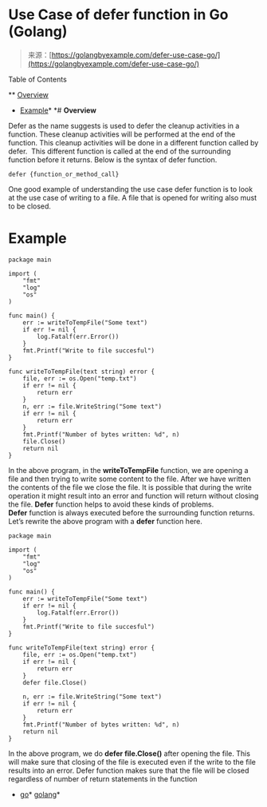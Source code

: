 <!--yml
category: 未分类
date: 2024-10-13 06:26:42
-->

# Use Case of defer function in Go (Golang)

> 来源：[https://golangbyexample.com/defer-use-case-go/](https://golangbyexample.com/defer-use-case-go/)

Table of Contents

 **   [Overview](#Overview "Overview")
*   [Example](#Example "Example")*  *# **Overview**

Defer as the name suggests is used to defer the cleanup activities in a function. These cleanup activities will be performed at the end of the function. This cleanup activities will be done in a different function called by defer.  This different function is called at the end of the surrounding function before it returns. Below is the syntax of defer function.

```
defer {function_or_method_call}
```

One good example of understanding the use case defer function is to look at the use case of writing to a file. A file that is opened for writing also must to be closed.   

# **Example**

```
package main

import (
    "fmt"
    "log"
    "os"
)

func main() {
    err := writeToTempFile("Some text")
    if err != nil {
        log.Fatalf(err.Error())
    }
    fmt.Printf("Write to file succesful")
}

func writeToTempFile(text string) error {
    file, err := os.Open("temp.txt")
    if err != nil {
        return err
    }
    n, err := file.WriteString("Some text")
    if err != nil {
        return err
    }
    fmt.Printf("Number of bytes written: %d", n)
    file.Close()
    return nil
}
```

In the above program, in the **writeToTempFile** function, we are opening a file and then trying to write some content to the file. After we have written the contents of the file we close the file. It is possible that during the write operation it might result into an error and function will return without closing the file. **Defer** function helps to avoid these kinds of problems. **Defer** function is always executed before the surrounding function returns. Let’s rewrite the above program with a **defer** function here.

```
package main

import (
    "fmt"
    "log"
    "os"
)

func main() {
    err := writeToTempFile("Some text")
    if err != nil {
        log.Fatalf(err.Error())
    }
    fmt.Printf("Write to file succesful")
}

func writeToTempFile(text string) error {
    file, err := os.Open("temp.txt")
    if err != nil {
        return err
    }
    defer file.Close()

    n, err := file.WriteString("Some text")
    if err != nil {
        return err
    }
    fmt.Printf("Number of bytes written: %d", n)
    return nil
}
```

In the above program, we do **defer file.Close()** after opening the file. This will make sure that closing of the file is executed even if the write to the file results into an error. Defer function makes sure that the file will be closed regardless of number of return statements in the function

*   [go](https://golangbyexample.com/tag/go/)*   [golang](https://golangbyexample.com/tag/golang/)*